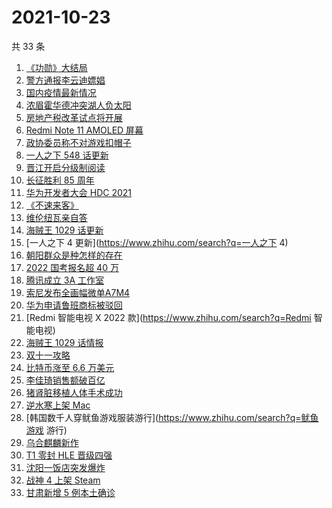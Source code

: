 # 2021-10-23

共 33 条

<!-- BEGIN ZHIHUSEARCH -->
<!-- 最后更新时间 Sat Oct 23 2021 20:12:19 GMT+0800 (China Standard Time) -->
1. [《功勋》大结局](https://www.zhihu.com/search?q=功勋)
1. [警方通报李云迪嫖娼](https://www.zhihu.com/search?q=李云迪)
1. [国内疫情最新情况](https://www.zhihu.com/search?q=国内疫情新增)
1. [浓眉霍华德冲突湖人负太阳](https://www.zhihu.com/search?q=湖人)
1. [房地产税改革试点将开展](https://www.zhihu.com/search?q=房地产税)
1. [Redmi Note 11 AMOLED 屏幕](https://www.zhihu.com/search?q=redmi)
1. [政协委员称不对游戏扣帽子](https://www.zhihu.com/search?q=网络游戏)
1. [一人之下 548 话更新](https://www.zhihu.com/search?q=一人之下)
1. [晋江开启分级制阅读](https://www.zhihu.com/search?q=晋江分级制)
1. [长征胜利 85 周年](https://www.zhihu.com/search?q=长征胜利)
1. [华为开发者大会 HDC 2021](https://www.zhihu.com/search?q=华为开发者大会)
1. [《不速来客》](https://www.zhihu.com/search?q=不速来客)
1. [维伦纽瓦亲自答](https://www.zhihu.com/search?q=维伦纽瓦)
1. [海贼王 1029 话更新](https://www.zhihu.com/search?q=海贼王)
1. [一人之下 4 更新](https://www.zhihu.com/search?q=一人之下 4)
1. [朝阳群众是种怎样的存在](https://www.zhihu.com/search?q=朝阳群众)
1. [2022 国考报名超 40 万](https://www.zhihu.com/search?q=国考报名)
1. [腾讯成立 3A 工作室](https://www.zhihu.com/search?q=腾讯)
1. [索尼发布全画幅微单A7M4](https://www.zhihu.com/search?q=索尼a7m4)
1. [华为申请鲁班商标被驳回](https://www.zhihu.com/search?q=华为商标)
1. [Redmi 智能电视 X 2022 款](https://www.zhihu.com/search?q=Redmi 智能电视)
1. [海贼王 1029 话情报](https://www.zhihu.com/search?q=海贼王)
1. [双十一攻略](https://www.zhihu.com/search?q=双十一)
1. [比特币涨至 6.6 万美元](https://www.zhihu.com/search?q=比特币涨价)
1. [李佳琦销售额破百亿](https://www.zhihu.com/search?q=李佳琦销售额)
1. [猪肾脏移植人体手术成功](https://www.zhihu.com/search?q=猪肾脏)
1. [逆水寒上架 Mac](https://www.zhihu.com/search?q=逆水寒)
1. [韩国数千人穿鱿鱼游戏服装游行](https://www.zhihu.com/search?q=鱿鱼游戏 游行)
1. [乌合麒麟新作](https://www.zhihu.com/search?q=乌合麒麟)
1. [T1 零封 HLE 晋级四强](https://www.zhihu.com/search?q=T1)
1. [沈阳一饭店突发爆炸](https://www.zhihu.com/search?q=沈阳饭店爆炸)
1. [战神 4 上架 Steam](https://www.zhihu.com/search?q=战神4)
1. [甘肃新增 5 例本土确诊](https://www.zhihu.com/search?q=甘肃新增)
<!-- END ZHIHUSEARCH -->
